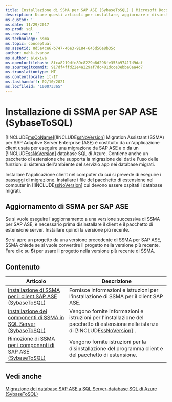 ```yaml
---
title: Installazione di SSMA per SAP ASE (SybaseToSQL) | Microsoft Docs
description: Usare questi articoli per installare, aggiornare e disinstallare SQL Server Migration Assistant per SAP ASE, che include un'applicazione client e un pacchetto di estensione.
ms.custom: ''
ms.date: 11/29/2017
ms.prod: sql
ms.reviewer: ''
ms.technology: ssma
ms.topic: conceptual
ms.assetid: 8d5a4ce6-b747-46e3-9184-645d56e8b35c
author: nahk-ivanov
ms.author: alexiva
ms.openlocfilehash: 8fca8219dfe89c8229b8d296fe355b97417d9daf
ms.sourcegitcommit: 917df4ffd22e4a229af7dc481dcce3ebba0aa4d7
ms.translationtype: MT
ms.contentlocale: it-IT
ms.lasthandoff: 02/10/2021
ms.locfileid: "100073365"
---
```

# <a name="installing-ssma-for-sap-ase-sybasetosql"></a>Installazione di SSMA per SAP ASE (SybaseToSQL)
[!INCLUDE[msCoName](../../includes/msconame_md.md)][!INCLUDE[ssNoVersion](../../includes/ssnoversion-md.md)] Migration Assistant (SSMA) per SAP Adaptive Server Enterprise (ASE) è costituito da un'applicazione client usata per eseguire una migrazione da SAP ASE a o da un [!INCLUDE[ssNoVersion](../../includes/ssnoversion-md.md)] database SQL di Azure. Contiene anche un pacchetto di estensione che supporta la migrazione dei dati e l'uso delle funzioni di sistema dell'ambiente del servizio app nei database migrati.  
  
Installare l'applicazione client nel computer da cui si prevede di eseguire i passaggi di migrazione. Installare i file del pacchetto di estensione nel computer in [!INCLUDE[ssNoVersion](../../includes/ssnoversion-md.md)] cui devono essere ospitati i database migrati.  
  
## <a name="upgrading-ssma-for-sap-ase"></a>Aggiornamento di SSMA per SAP ASE  
Se si vuole eseguire l'aggiornamento a una versione successiva di SSMA per SAP ASE, è necessario prima disinstallare il client e il pacchetto di estensione server. Installare quindi la versione più recente.  
  
Se si apre un progetto da una versione precedente di SSMA per SAP ASE, SSMA chiede se si vuole convertire il progetto nella versione più recente. Fare clic su **Sì** per usare il progetto nella versione più recente di SSMA.  
  
## <a name="contents"></a>Contenuto  
  
|Articolo|Descrizione|  
|---------|---------------|  
|[Installazione di SSMA per il client SAP ASE &#40;SybaseToSQL&#41;](../../ssma/sybase/installing-ssma-for-sybase-client-sybasetosql.md)|Fornisce informazioni e istruzioni per l'installazione di SSMA per il client SAP ASE.|  
|[Installazione dei componenti di SSMA in SQL Server &#40;SybaseToSQL&#41;](../../ssma/sybase/installing-ssma-components-on-sql-server-sybasetosql.md)|Vengono fornite informazioni e istruzioni per l'installazione del pacchetto di estensione nelle istanze di [!INCLUDE[ssNoVersion](../../includes/ssnoversion-md.md)] .|  
|[Rimozione di SSMA per i componenti di SAP ASE &#40;SybaseToSQL&#41;](../../ssma/sybase/removing-ssma-for-sybase-components-sybasetosql.md)|Vengono fornite istruzioni per la disinstallazione del programma client e del pacchetto di estensione.|  
  
## <a name="see-also"></a>Vedi anche  
[Migrazione dei database SAP ASE a SQL Server-database SQL di Azure &#40;SybaseToSQL&#41;](../../ssma/sybase/migrating-sybase-ase-databases-to-sql-server-azure-sql-db-sybasetosql.md)  
